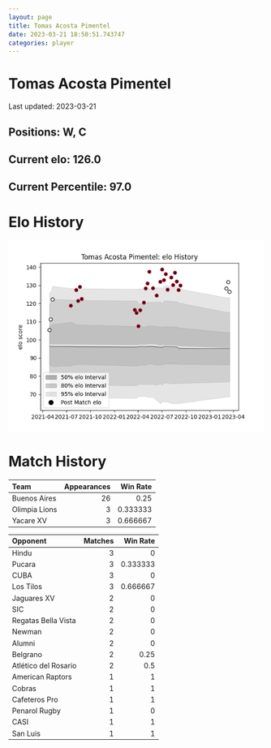 ```yaml
---  
layout: page  
title: Tomas Acosta Pimentel  
date: 2023-03-21 18:50:51.743747  
categories: player  
---
```

# Tomas Acosta Pimentel


Last updated: 2023-03-21
## Positions: W, C

## Current elo: 126.0

## Current Percentile: 97.0

# Elo History


![elo history](history_TomasAcostaPimentel.png)
# Match History


| Team          |   Appearances |   Win Rate |
|:--------------|--------------:|-----------:|
| Buenos Aires  |            26 |   0.25     |
| Olimpia Lions |             3 |   0.333333 |
| Yacare XV     |             3 |   0.666667 |

| Opponent             |   Matches |   Win Rate |
|:---------------------|----------:|-----------:|
| Hindu                |         3 |   0        |
| Pucara               |         3 |   0.333333 |
| CUBA                 |         3 |   0        |
| Los Tilos            |         3 |   0.666667 |
| Jaguares XV          |         2 |   0        |
| SIC                  |         2 |   0        |
| Regatas Bella Vista  |         2 |   0        |
| Newman               |         2 |   0        |
| Alumni               |         2 |   0        |
| Belgrano             |         2 |   0.25     |
| Atlético del Rosario |         2 |   0.5      |
| American Raptors     |         1 |   1        |
| Cobras               |         1 |   1        |
| Cafeteros Pro        |         1 |   1        |
| Penarol Rugby        |         1 |   0        |
| CASI                 |         1 |   1        |
| San Luis             |         1 |   1        |